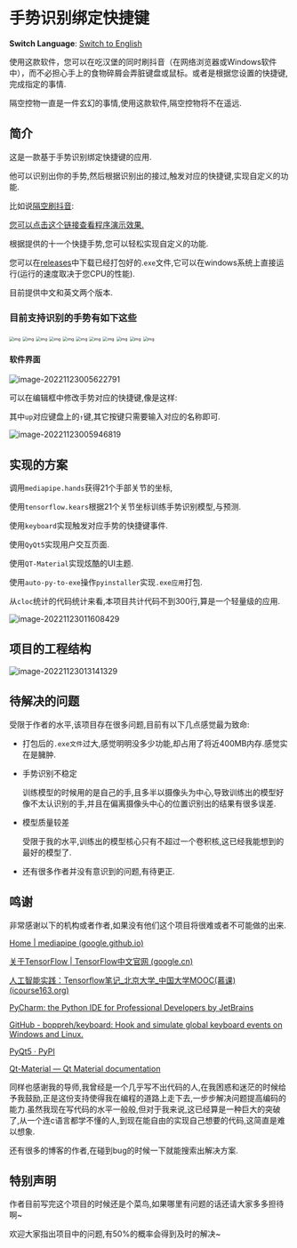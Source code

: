 # 手势识别绑定快捷键

**Switch Language**: [Switch to English](https://github.com/LiRunJi/Hot-Key-With-Hands-Recognition/blob/V0/README-en.md)

使用这款软件，您可以在吃汉堡的同时刷抖音（在网络浏览器或Windows软件中），而不必担心手上的食物碎屑会弄脏键盘或鼠标。或者是根据您设置的快捷键,完成指定的事情.

隔空控物一直是一件玄幻的事情,使用这款软件,隔空控物将不在遥远.


## 简介

这是一款基于手势识别绑定快捷键的应用.

他可以识别出你的手势,然后根据识别出的接过,触发对应的快捷键,实现自定义的功能.

比如说[隔空刷抖音](https://www.douyin.com/user/MS4wLjABAAAAy5YUmt3PiQaZEP4GWYRROU2e-SrIzUv0yAqIiZxfbHw?modal_id=7168877845723352357):

[您可以点击这个链接查看程序演示效果.](https://www.douyin.com/user/MS4wLjABAAAAy5YUmt3PiQaZEP4GWYRROU2e-SrIzUv0yAqIiZxfbHw?modal_id=7168877845723352357)

根据提供的十一个快捷手势,您可以轻松实现自定义的功能.

您可以在[releases](https://github.com/LiRunJi/Hot-Key-With-Hands-Recognition/releases)中下载已经打包好的.`exe`文件,它可以在windows系统上直接运行(运行的速度取决于您CPU的性能).

目前提供中文和英文两个版本.

### 目前支持识别的手势有如下这些

<img src="https://my-blogs-imgs-1312546167.cos.ap-nanjing.myqcloud.com//wps1.jpg" alt="img" style="zoom:50%;" /> 



 

<img src="https://my-blogs-imgs-1312546167.cos.ap-nanjing.myqcloud.com//wps2.jpg" alt="img" style="zoom:50%;" /> 



<img src="https://my-blogs-imgs-1312546167.cos.ap-nanjing.myqcloud.com//wps3.jpg" alt="img" style="zoom:50%;" /> 



<img src="https://my-blogs-imgs-1312546167.cos.ap-nanjing.myqcloud.com//wps4.jpg" alt="img" style="zoom:50%;" /> 



<img src="https://my-blogs-imgs-1312546167.cos.ap-nanjing.myqcloud.com//wps5.jpg" alt="img" style="zoom:50%;" /> 



 

<img src="https://my-blogs-imgs-1312546167.cos.ap-nanjing.myqcloud.com//wps6.jpg" alt="img" style="zoom:50%;" /> 



 

<img src="https://my-blogs-imgs-1312546167.cos.ap-nanjing.myqcloud.com//wps7.jpg" alt="img" style="zoom:50%;" /> 



 

 

<img src="https://my-blogs-imgs-1312546167.cos.ap-nanjing.myqcloud.com//wps8.jpg" alt="img" style="zoom:50%;" /> 



 

 

<img src="https://my-blogs-imgs-1312546167.cos.ap-nanjing.myqcloud.com//wps9.jpg" alt="img" style="zoom:50%;" /> 



<img src="https://my-blogs-imgs-1312546167.cos.ap-nanjing.myqcloud.com//wps10.jpg" alt="img" style="zoom:50%;" /> 



 

<img src="https://my-blogs-imgs-1312546167.cos.ap-nanjing.myqcloud.com//wps11.jpg" alt="img" style="zoom:50%;" /> 



#### 软件界面

![image-20221123005622791](https://my-blogs-imgs-1312546167.cos.ap-nanjing.myqcloud.com//image-20221123005622791.png)

可以在编辑框中修改手势对应的快捷键,像是这样:

其中`up`对应键盘上的`↑`键,其它按键只需要输入对应的名称即可.

![image-20221123005946819](https://my-blogs-imgs-1312546167.cos.ap-nanjing.myqcloud.com//image-20221123005946819.png)

## 实现的方案

调用`mediapipe.hands`获得21个手部关节的坐标,

使用`tensorflow.kears`根据21个关节坐标训练手势识别模型,与预测.

使用`keyboard`实现触发对应手势的快捷键事件.

使用`QyQt5`实现用户交互页面.

使用`QT-Material`实现炫酷的UI主题.

使用`auto-py-to-exe`操作`pyinstaller`实现`.exe应用`打包.

从`cloc`统计的代码统计来看,本项目共计代码不到300行,算是一个轻量级的应用.

![image-20221123011608429](https://my-blogs-imgs-1312546167.cos.ap-nanjing.myqcloud.com//image-20221123011608429.png)

## 项目的工程结构

![image-20221123013141329](https://my-blogs-imgs-1312546167.cos.ap-nanjing.myqcloud.com//image-20221123013141329.png)

## 待解决的问题

受限于作者的水平,该项目存在很多问题,目前有以下几点感觉最为致命:

- 打包后的`.exe文件`过大,感觉明明没多少功能,却占用了将近400MB内存.感觉实在是臃肿.

- 手势识别不稳定

  训练模型的时候用的是自己的手,且多半以摄像头为中心,导致训练出的模型好像不太认识别的手,并且在偏离摄像头中心的位置识别出的结果有很多误差.

- 模型质量较差

  受限于我的水平,训练出的模型核心只有不超过一个卷积核,这已经我能想到的最好的模型了.

- 还有很多作者并没有意识到的问题,有待更正.

## 鸣谢

非常感谢以下的机构或者作者,如果没有他们这个项目将很难或者不可能做的出来.

[Home | mediapipe (google.github.io)](https://google.github.io/mediapipe/)

[关于TensorFlow | TensorFlow中文官网 (google.cn)](https://tensorflow.google.cn/)

[人工智能实践：Tensorflow笔记_北京大学_中国大学MOOC(慕课) (icourse163.org)](https://www.icourse163.org/course/PKU-1002536002?from=searchPage&outVendor=zw_mooc_pcssjg_)

[PyCharm: the Python IDE for Professional Developers by JetBrains](https://www.jetbrains.com/pycharm/)

[GitHub - boppreh/keyboard: Hook and simulate global keyboard events on Windows and Linux.](https://github.com/boppreh/keyboard)

[PyQt5 · PyPI](https://pypi.org/project/PyQt5/)

[Qt-Material — Qt Material documentation](https://qt-material.readthedocs.io/en/latest/index.html)

同样也感谢我的导师,我曾经是一个几乎写不出代码的人,在我困惑和迷茫的时候给予我鼓励,正是这份支持使得我在编程的道路上走下去,一步步解决问题提高编码的能力.虽然我现在写代码的水平一般般,但对于我来说,这已经算是一种巨大的突破了,从一个连c语言都学不懂的人,到现在能自由的实现自己想要的代码,这简直是难以想象.

还有很多的博客的作者,在碰到bug的时候一下就能搜索出解决方案.



## 特别声明

作者目前写完这个项目的时候还是个菜鸟,如果哪里有问题的话还请大家多多担待啊~

欢迎大家指出项目中的问题,有50%的概率会得到及时的解决~